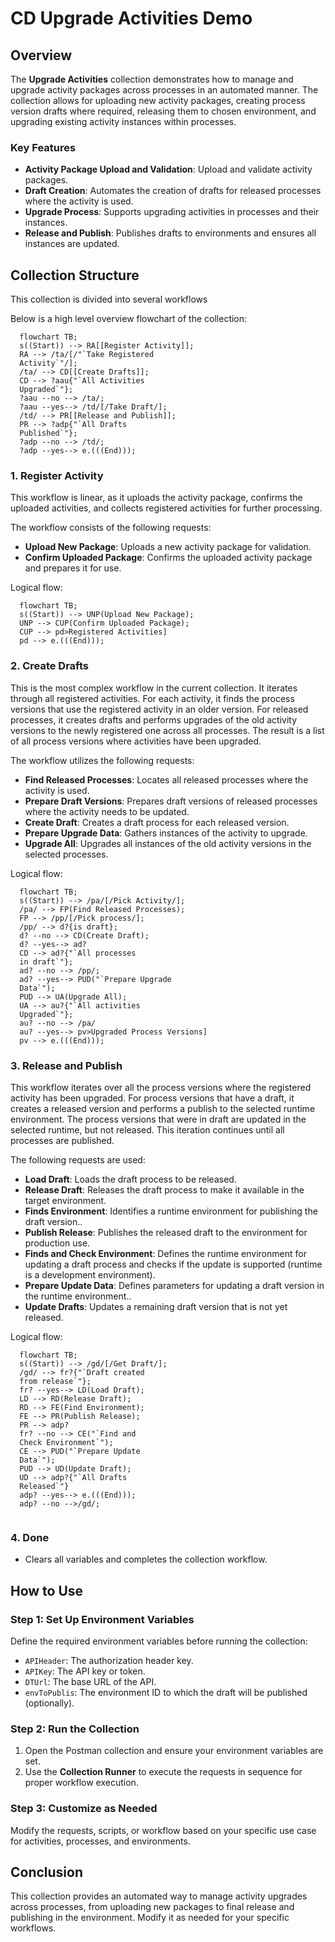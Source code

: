 # CD Upgrade Activities Demo

## Overview

The **Upgrade Activities** collection demonstrates how to manage and upgrade activity packages across processes in an automated manner. The collection allows for uploading new activity packages, creating process version drafts where required, releasing them to chosen environment, and upgrading existing activity instances within processes.

### Key Features
- **Activity Package Upload and Validation**: Upload and validate activity packages.
- **Draft Creation**: Automates the creation of drafts for released processes where the activity is used.
- **Upgrade Process**: Supports upgrading activities in processes and their instances.
- **Release and Publish**: Publishes drafts to environments and ensures all instances are updated.

## Collection Structure

This collection is divided into several workflows

Below is a high level overview flowchart of the collection:

``` mermaid
  flowchart TB;
  s((Start)) --> RA[[Register Activity]];
  RA --> /ta/[/"`Take Registered
  Activity`"/];
  /ta/ --> CD[[Create Drafts]];
  CD --> ?aau{"`All Activities
  Upgraded`"};
  ?aau --no --> /ta/;
  ?aau --yes--> /td/[/Take Draft/];
  /td/ --> PR[[Release and Publish]];
  PR --> ?adp{"`All Drafts
  Published`"};
  ?adp --no --> /td/;
  ?adp --yes--> e.(((End)));

```

### 1. **Register Activity**

This workflow is linear, as it uploads the activity package, confirms the uploaded activities, and collects registered activities for further processing.

The workflow consists of the following requests:
- **Upload New Package**: Uploads a new activity package for validation.
- **Confirm Uploaded Package**: Confirms the uploaded activity package and prepares it for use.

Logical flow:

``` mermaid
  flowchart TB;
  s((Start)) --> UNP(Upload New Package);
  UNP --> CUP(Confirm Uploaded Package);
  CUP --> pd>Registered Activities]
  pd --> e.(((End)));

```

### 2. **Create Drafts**

This is the most complex workflow in the current collection. It iterates through all registered activities. For each activity, it finds the process versions that use the registered activity in an older version. For released processes, it creates drafts and performs upgrades of the old activity versions to the newly registered one across all processes. The result is a list of all process versions where activities have been upgraded.

The workflow utilizes the following requests:

- **Find Released Processes**: Locates all released processes where the activity is used.
- **Prepare Draft Versions**: Prepares draft versions of released processes where the activity needs to be updated.
- **Create Draft**: Creates a draft process for each released version.
- **Prepare Upgrade Data**: Gathers instances of the activity to upgrade.
- **Upgrade All**: Upgrades all instances of the old activity versions in the selected processes.

Logical flow:

``` mermaid
  flowchart TB;
  s((Start)) --> /pa/[/Pick Activity/];
  /pa/ --> FP(Find Released Processes);
  FP --> /pp/[/Pick process/];
  /pp/ --> d?{is draft};
  d? --no --> CD(Create Draft);
  d? --yes--> ad?
  CD --> ad?{"`All processes
  in draft`"};
  ad? --no --> /pp/;
  ad? --yes--> PUD("`Prepare Upgrade
  Data`");
  PUD --> UA(Upgrade All);
  UA --> au?{"`All activities
  Upgraded`"};
  au? --no --> /pa/
  au? --yes--> pv>Upgraded Process Versions]
  pv --> e.(((End)));

```

### 3. **Release and Publish**

This workflow iterates over all the process versions where the registered activity has been upgraded. For process versions that have a draft, it creates a released version and performs a publish to the selected runtime environment. The process versions that were in draft are updated in the selected runtime, but not released. This iteration continues until all processes are published.

The following requests are used:

- **Load Draft**: Loads the draft process to be released.
- **Release Draft**: Releases the draft process to make it available in the target environment.
- **Finds Environment**: Identifies a runtime environment for publishing the draft version..
- **Publish Release**: Publishes the released draft to the environment for production use.
- **Finds and Check Environment**: Defines the runtime environment for updating a draft process and checks if the update is supported (runtime is a development environment).
- **Prepare Update Data**: Defines parameters for updating a draft version in the runtime environment..
- **Update Drafts**: Updates a remaining draft version that is not yet released.

Logical flow:

``` mermaid
  flowchart TB;
  s((Start)) --> /gd/[/Get Draft/];
  /gd/ --> fr?{"`Draft created
  from release`"};
  fr? --yes--> LD(Load Draft);
  LD --> RD(Release Draft);
  RD --> FE(Find Environment);
  FE --> PR(Publish Release);
  PR --> adp?
  fr? --no --> CE("`Find and
  Check Environment`");
  CE --> PUD("`Prepare Update
  Data`");
  PUD --> UD(Update Draft);
  UD --> adp?{"`All Drafts
  Released`"}
  adp? --yes--> e.(((End)));
  adp? --no -->/gd/;
  
```


### 4. **Done**
- Clears all variables and completes the collection workflow.

## How to Use

### Step 1: Set Up Environment Variables
Define the required environment variables before running the collection:
- `APIHeader`: The authorization header key.
- `APIKey`: The API key or token.
- `DTUrl`: The base URL of the API.
- `envToPublis`: The environment ID to which the draft will be published (optionally).

### Step 2: Run the Collection
1. Open the Postman collection and ensure your environment variables are set.
2. Use the **Collection Runner** to execute the requests in sequence for proper workflow execution.

### Step 3: Customize as Needed
Modify the requests, scripts, or workflow based on your specific use case for activities, processes, and environments.


## Conclusion

This collection provides an automated way to manage activity upgrades across processes, from uploading new packages to final release and publishing in the environment. Modify it as needed for your specific workflows.
